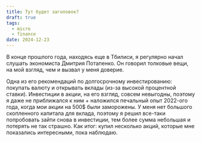 ```yaml
---
title: Тут будет заголовок?
draft: true
tags:
  - micro
  - finance
date: 2024-12-23
---
```


В конце прошлого года, находясь еще в Тбилиси, я регулярно начал слушать экономиста Дмитрия Потапенко. Он говорил толковые вещи, на мой взгляд, чем и вызвал у меня доверие.

Одна из его рекомендаций по долгосрочному инвестированию: покупать валюту и открывать вклады (из-за высокой процентной ставки). Инвестиции в акции, на его взгляд, совсем невыгодны, поэтому я даже не приближался к ним + наложился печальный опыт 2022-ого года, когда мои акции на 500$ были заморожены.
У меня нет большого скопленного капитала для вклада, поэтому я решил все-таки попробовать зайти снова в инвестиции, тем более сумма небольшая и потерять не так страшно.
Как итог: купил несколько акций, которые мне показались интересными, пока наблюдаю.
